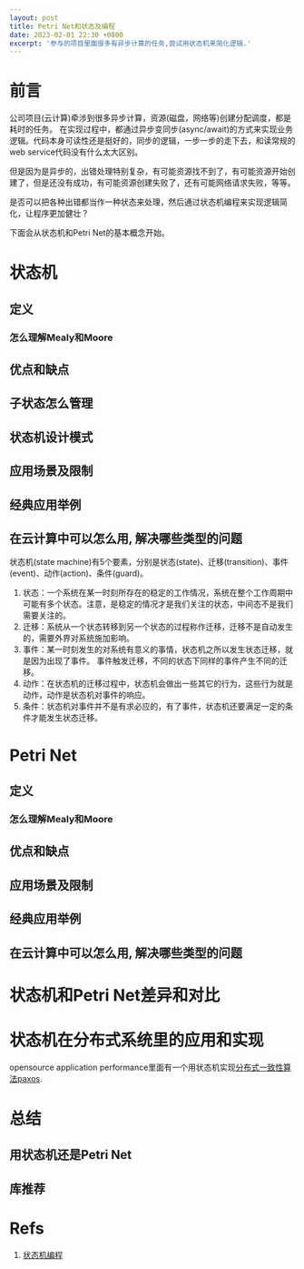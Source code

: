 ```yaml
---
layout: post
title: Petri Net和状态及编程
date: 2023-02-01 22:30 +0800
excerpt: '参与的项目里面很多有异步计算的任务,尝试用状态机来简化逻辑.'
---
```


# 前言
公司项目(云计算)牵涉到很多异步计算，资源(磁盘，网络等)创建分配调度，都是耗时的任务。 在实现过程中，都通过异步变同步(async/await)的方式来实现业务逻辑。代码本身可读性还是挺好的，同步的逻辑，一步一步的走下去，和读常规的web service代码没有什么太大区别。

但是因为是异步的，出错处理特别复杂，有可能资源找不到了，有可能资源开始创建了，但是还没有成功，有可能资源创建失败了，还有可能网络请求失败，等等。

是否可以把各种出错都当作一种状态来处理，然后通过状态机编程来实现逻辑简化，让程序更加健壮？

下面会从状态机和Petri Net的基本概念开始。

# 状态机

## 定义
### 怎么理解Mealy和Moore
## 优点和缺点
## 子状态怎么管理
## 状态机设计模式
## 应用场景及限制
## 经典应用举例
## 在云计算中可以怎么用, 解决哪些类型的问题
状态机(state machine)有5个要素，分别是状态(state)、迁移(transition)、事件(event)、动作(action)、条件(guard)。

1. 状态：一个系统在某一时刻所存在的稳定的工作情况，系统在整个工作周期中可能有多个状态。注意，是稳定的情况才是我们关注的状态，中间态不是我们需要关注的。
1. 迁移：系统从一个状态转移到另一个状态的过程称作迁移，迁移不是自动发生的，需要外界对系统施加影响。
1. 事件：某一时刻发生的对系统有意义的事情，状态机之所以发生状态迁移，就是因为出现了事件。 事件触发迁移，不同的状态下同样的事件产生不同的迁移。
1. 动作：在状态机的迁移过程中，状态机会做出一些其它的行为，这些行为就是动作，动作是状态机对事件的响应。
2. 条件：状态机对事件并不是有求必应的，有了事件，状态机还要满足一定的条件才能发生状态迁移。

# Petri Net

## 定义
### 怎么理解Mealy和Moore
## 优点和缺点
## 应用场景及限制
## 经典应用举例
## 在云计算中可以怎么用, 解决哪些类型的问题

# 状态机和Petri Net差异和对比

# 状态机在分布式系统里的应用和实现
opensource application performance里面有一个用状态机实现[分布式一致性算法paxos](http://aosabook.org/en/500L/clustering-by-consensus.html).

# 总结
## 用状态机还是Petri Net
## 库推荐

# Refs
1. [状态机编程](https://mp.weixin.qq.com/s/Rp2X8dVsFMQacYYuTdX9LQ)